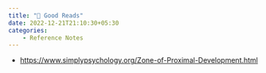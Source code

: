 ```yaml
---
title: "📃 Good Reads"
date: 2022-12-21T21:10:30+05:30
categories:
    - Reference Notes
---
```

- https://www.simplypsychology.org/Zone-of-Proximal-Development.html
